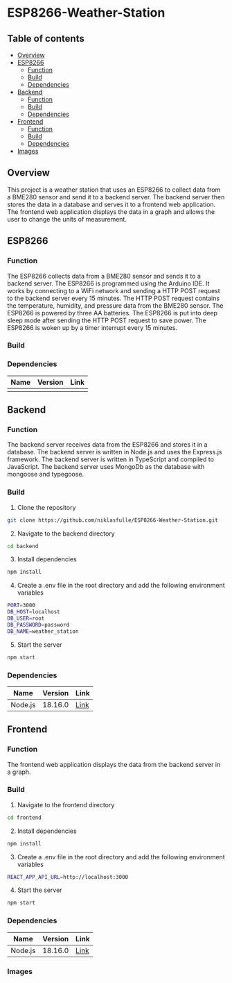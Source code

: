 # ESP8266-Weather-Station

## Table of contents

-   [Overview](#overview)
-   [ESP8266](#esp8266)
    -   [Function](#function)
    -   [Build](#build)
    -   [Dependencies](#dependencies)
-   [Backend](#backend)
    -   [Function](#function)
    -   [Build](#build)
    -   [Dependencies](#dependencies)
-   [Frontend](#frontend)
    -   [Function](#function)
    -   [Build](#build)
    -   [Dependencies](#dependencies)
-   [Images](#images)

## Overview

This project is a weather station that uses an ESP8266 to collect data from a BME280 sensor and send it to a backend server. The backend server then stores the data in a database and serves it to a frontend web application. The frontend web application displays the data in a graph and allows the user to change the units of measurement.

## ESP8266

### Function

The ESP8266 collects data from a BME280 sensor and sends it to a backend server. The ESP8266 is programmed using the Arduino IDE. It works by connecting to a WiFi network and sending a HTTP POST request to the backend server every 15 minutes. The HTTP POST request contains the temperature, humidity, and pressure data from the BME280 sensor. The ESP8266 is powered by three AA batteries. The ESP8266 is put into deep sleep mode after sending the HTTP POST request to save power. The ESP8266 is woken up by a timer interrupt every 15 minutes.

### Build

### Dependencies

| Name | Version | Link |
| ---- | ------- | ---- |
|      |         |      |

## Backend

### Function

The backend server receives data from the ESP8266 and stores it in a database. The backend server is written in Node.js and uses the Express.js framework. The backend server is written in TypeScript and compiled to JavaScript. The backend server uses MongoDb as the database with mongoose and typegoose.

### Build

1. Clone the repository

```bash
git clone https://github.com/niklasfulle/ESP8266-Weather-Station.git
```

2. Navigate to the backend directory

```bash
cd backend
```

3. Install dependencies

```bash
npm install
```

4. Create a .env file in the root directory and add the following environment variables

```bash
PORT=3000
DB_HOST=localhost
DB_USER=root
DB_PASSWORD=password
DB_NAME=weather_station
```

5. Start the server

```bash
npm start
```

### Dependencies

| Name    | Version | Link                           |
| ------- | ------- | ------------------------------ |
| Node.js | 18.16.0 | [Link](https://nodejs.org/en/) |

## Frontend

### Function

The frontend web application displays the data from the backend server in a graph.

### Build

1. Navigate to the frontend directory

```bash
cd frontend
```

2. Install dependencies

```bash
npm install
```

3. Create a .env file in the root directory and add the following environment variables

```bash
REACT_APP_API_URL=http://localhost:3000
```

4. Start the server

```bash
npm start
```

### Dependencies

| Name    | Version | Link                           |
| ------- | ------- | ------------------------------ |
| Node.js | 18.16.0 | [Link](https://nodejs.org/en/) |

### Images

